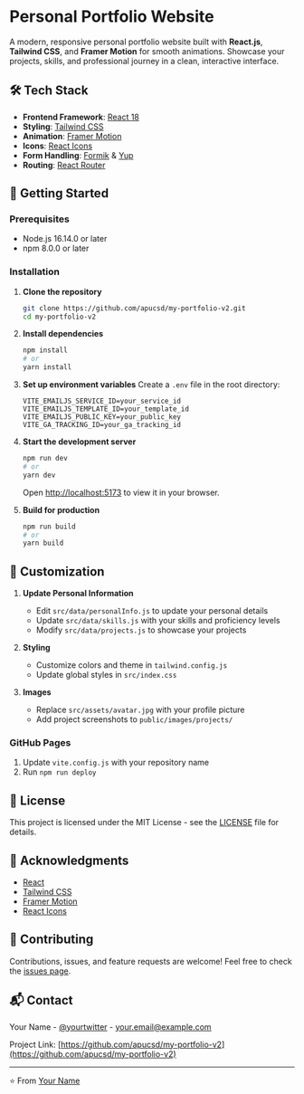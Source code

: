 # Personal Portfolio Website


A modern, responsive personal portfolio website built with **React.js**, **Tailwind CSS**, and **Framer Motion** for smooth animations. Showcase your projects, skills, and professional journey in a clean, interactive interface.

## 🛠 Tech Stack

- **Frontend Framework**: [React 18](https://reactjs.org/)
- **Styling**: [Tailwind CSS](https://tailwindcss.com/)
- **Animation**: [Framer Motion](https://www.framer.com/motion/)
- **Icons**: [React Icons](https://react-icons.github.io/react-icons/)
- **Form Handling**: [Formik](https://formik.org/) & [Yup](https://github.com/jquense/yup)
- **Routing**: [React Router](https://reactrouter.com/)

## 🚀 Getting Started

### Prerequisites

- Node.js 16.14.0 or later
- npm 8.0.0 or later

### Installation

1. **Clone the repository**
   ```bash
   git clone https://github.com/apucsd/my-portfolio-v2.git
   cd my-portfolio-v2
   ```

2. **Install dependencies**
   ```bash
   npm install
   # or
   yarn install
   ```

3. **Set up environment variables**
   Create a `.env` file in the root directory:
   ```env
   VITE_EMAILJS_SERVICE_ID=your_service_id
   VITE_EMAILJS_TEMPLATE_ID=your_template_id
   VITE_EMAILJS_PUBLIC_KEY=your_public_key
   VITE_GA_TRACKING_ID=your_ga_tracking_id
   ```

4. **Start the development server**
   ```bash
   npm run dev
   # or
   yarn dev
   ```
   Open [http://localhost:5173](http://localhost:5173) to view it in your browser.

5. **Build for production**
   ```bash
   npm run build
   # or
   yarn build
   ```

## 🎨 Customization

1. **Update Personal Information**
   - Edit `src/data/personalInfo.js` to update your personal details
   - Update `src/data/skills.js` with your skills and proficiency levels
   - Modify `src/data/projects.js` to showcase your projects

2. **Styling**
   - Customize colors and theme in `tailwind.config.js`
   - Update global styles in `src/index.css`

3. **Images**
   - Replace `src/assets/avatar.jpg` with your profile picture
   - Add project screenshots to `public/images/projects/`

### GitHub Pages
1. Update `vite.config.js` with your repository name
2. Run `npm run deploy`

## 📝 License

This project is licensed under the MIT License - see the [LICENSE](LICENSE) file for details.

## 🙏 Acknowledgments

- [React](https://reactjs.org/)
- [Tailwind CSS](https://tailwindcss.com/)
- [Framer Motion](https://www.framer.com/motion/)
- [React Icons](https://react-icons.github.io/react-icons/)

## 🤝 Contributing

Contributions, issues, and feature requests are welcome! Feel free to check the [issues page](https://github.com/apucsd/my-portfolio-v2/issues).

## 📬 Contact

Your Name - [@yourtwitter](https://twitter.com/yourtwitter) - your.email@example.com

Project Link: [https://github.com/apucsd/my-portfolio-v2](https://github.com/apucsd/my-portfolio-v2)

---

⭐️ From [Your Name](https://github.com/apucsd)